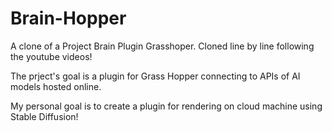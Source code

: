 # Brain-Hopper

A clone of a Project Brain Plugin Grasshoper. Cloned line by line following the youtube videos!

The prject's goal is a plugin for Grass Hopper connecting to  APIs of AI models hosted online.

My personal goal is to create a plugin for rendering on cloud machine using Stable Diffusion!
